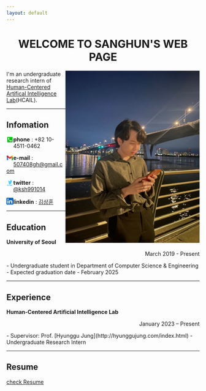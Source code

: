 ```yaml
---
layout: default
---
```


<h1 align = "center"> WELCOME TO SANGHUN'S WEB PAGE </h1>

<img src="profile.jpg" height="450px" width="350px" align="right"> 


I'm an undergraduate research intern of [Human-Centered Artifical Intelligence Lab](https://hcail.uos.ac.kr/)(HCAIL). 

---
## Infomation

<img src="phone_number.webp" style="float: left; width:18px; height:18px;"> <strong>phone</strong> : +82 10-4511-0462  

<img src="gmail.png" style="float: left; width:18px; height:18px;"> <strong>e-mail</strong> : 507408gh@gmail.com  

<img src="twitter.png" style="float: left; width:18px; height:18px;"> <strong>twitter</strong> : [@ksh991014](https://twitter.com/ksh991014)  

<img src="linkedln.png" style="float: left; width:18px; height:18px;"> <strong>linkedin</strong> : [김상훈](https://www.linkedin.com/in/%EC%83%81%ED%9B%88-%EA%B9%80-9006bb260/)  

---
## Education

**University of Seoul**
<p align="right">March 2019 - Present</p>  
- Undergraduate student in  Department of Computer Science & Engineering  
- Expected graduation date - February 2025

---
## Experience

**Human-Centered Artificial Intelligence Lab**
<p align="right">January 2023 – Present </p>  
- Supervisor: Prof. [Hyunggu Jung](http://hyunggujung.com/index.html)  
- Undergraduate Research Intern

---
## Resume

[check Resume](resume_2.pdf)
